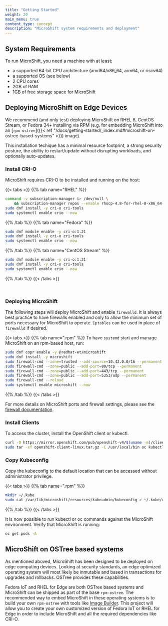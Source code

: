 ```yaml
---
title: "Getting Started"
weight: 20
main_menu: true
content_type: concept
description: "MicroShift system requirements and deployment"
---
```

## System Requirements

To run MicroShift, you need a machine with at least:

- a supported 64-bit CPU architecture (amd64/x86_64, arm64, or riscv64)
- a supported OS (see below)
- 2 CPU cores
- 2GB of RAM
- 1GB of free storage space for MicroShift

## Deploying MicroShift on Edge Devices

We recommend (and only test) deploying MicroShift on RHEL 8, CentOS Stream, or Fedora 34+ installing via RPM (e.g. for embedding MicroShift into an [`rpm-ostree`]({{< ref "/docs/getting-started/_index.md#microshift-on-ostree-based-systems" >}}) image).

This installation techique has a minimal resource footprint, a strong security posture, the ability to restart/update without disrupting workloads, and optionally auto-updates.

### Install CRI-O

MicroShift requires CRI-O to be installed and running on the host:

{{< tabs >}}
{{% tab name="RHEL" %}}

```Bash
command -v subscription-manager &> /dev/null \
    && subscription-manager repos --enable rhocp-4.8-for-rhel-8-x86_64-rpms
sudo dnf install -y cri-o cri-tools
sudo systemctl enable crio --now
```

{{% /tab %}}
{{% tab name="Fedora" %}}

```Bash
sudo dnf module enable -y cri-o:1.21
sudo dnf install -y cri-o cri-tools
sudo systemctl enable crio --now
```
{{% /tab %}}
{{% tab name="CentOS Stream" %}}

```Bash
sudo dnf module enable -y cri-o:1.21
sudo dnf install -y cri-o cri-tools
sudo systemctl enable crio --now
```

{{% /tab %}}
{{< /tabs >}}

<br/>

### Deploying MicroShift
The following steps will deploy MicroShift and enable `firewalld`. It is always best practice to have firewalls enabled and only to allow the minimum set of ports necessary for MicroShift to operate. `Iptables` can be used in place of `firewalld` if desired.

{{< tabs >}}
{{% tab name=".rpm" %}}
To have `systemd` start and manage MicroShift on an rpm-based host, run:

```Bash
sudo dnf copr enable -y @redhat-et/microshift
sudo dnf install -y microshift
sudo firewall-cmd --zone=trusted --add-source=10.42.0.0/16 --permanent
sudo firewall-cmd --zone=public --add-port=80/tcp --permanent
sudo firewall-cmd --zone=public --add-port=443/tcp --permanent
sudo firewall-cmd --zone=public --add-port=5353/udp --permanent
sudo firewall-cmd --reload
sudo systemctl enable microshift --now
```

{{% /tab %}}
{{< /tabs >}}

For more details on MicroShift ports and firewall settings, please see the
[firewall documentation](../user-documentation/networking/firewall.md).

### Install Clients

To access the cluster, install the OpenShift client or kubectl. 

```Bash
curl -O https://mirror.openshift.com/pub/openshift-v4/$(uname -m)/clients/ocp/stable/openshift-client-linux.tar.gz
sudo tar -xf openshift-client-linux.tar.gz -C /usr/local/bin oc kubectl
```


### Copy Kubeconfig

Copy the kubeconfig to the default location that can be accessed without administrator privilege.

{{< tabs >}}
{{% tab name=".rpm" %}}
```Bash
mkdir ~/.kube
sudo cat /var/lib/microshift/resources/kubeadmin/kubeconfig > ~/.kube/config
```

{{% /tab %}}
{{< /tabs >}}

It is now possible to run kubectl or oc commands against the MicroShift environment.
Verify that MicroShift is running:

```sh
oc get pods -A
```

## MicroShift on OSTree based systems

As mentioned aboved, MicroShift has been designed to be deployed on edge computing devices. Looking at security standards, 
an edge optimized operating system will most likely be inmutable and based in transactions for upgrades and rollbacks. OSTree provides these capabilities. 

Fedora IoT and RHEL for Edge are both OSTree based systems and MicroShift can be shipped as part of the base `rpm-ostree`. 
The recommended way to embed MicroShift in these operating systems is to build your own `rpm-ostree` with tools like [Image Builder](https://fedoramagazine.org/introduction-to-image-builder/). This project will allow you to create your own customized version of Fedora IoT or RHEL for Edge in order to include MicroShift and all the required dependencies like CRI-O.
